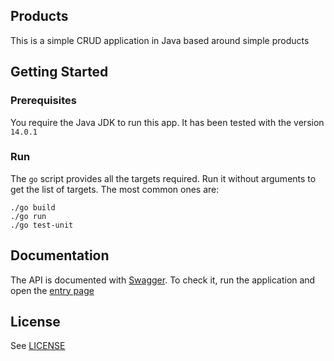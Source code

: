## Products

This is a simple CRUD application in Java based around simple products

## Getting Started

### Prerequisites

You require the Java JDK to run this app. It has been tested with the version `14.0.1`

### Run

The `go` script provides all the targets required. Run it without arguments to get the list of targets. The most common ones are:

```shell
./go build
./go run
./go test-unit
```

## Documentation

The API is documented with [Swagger](https://swagger.io/). To check it, run the application and open the [entry page](http://localhost:8080/swagger-ui/)

## License

See [LICENSE](./LICENSE)
